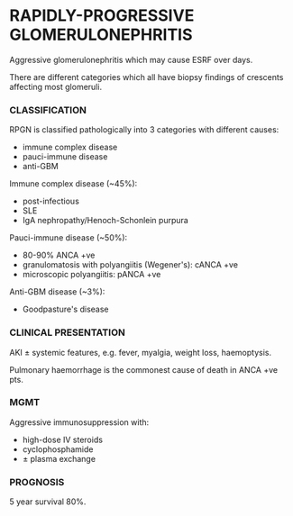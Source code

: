 # RAPIDLY-PROGRESSIVE GLOMERULONEPHRITIS

Aggressive glomerulonephritis which may cause ESRF over days.

There are different categories which all have biopsy findings of crescents affecting most glomeruli.

### CLASSIFICATION

RPGN is classified pathologically into 3 categories with different causes:

- immune complex disease
- pauci-immune disease
- anti-GBM

Immune complex disease (~45%):

- post-infectious
- SLE
- IgA nephropathy/Henoch-Schonlein purpura

Pauci-immune disease (~50%):

- 80-90% ANCA +ve
- granulomatosis with polyangiitis (Wegener's): cANCA +ve
- microscopic polyangiitis: pANCA +ve

Anti-GBM disease (~3%):

- Goodpasture's disease


### CLINICAL PRESENTATION

AKI ± systemic features, e.g. fever, myalgia, weight loss, haemoptysis.

Pulmonary haemorrhage is the commonest cause of death in ANCA +ve pts.

### MGMT

Aggressive immunosuppression with:

- high-dose IV steroids 
- cyclophosphamide
- ± plasma exchange

### PROGNOSIS

5 year survival 80%.